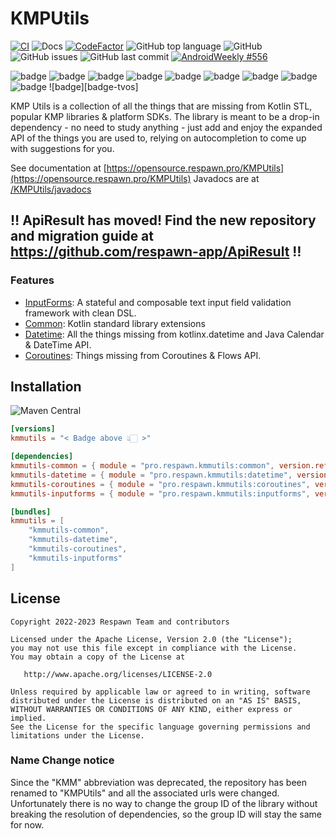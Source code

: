 # KMPUtils

[![CI](https://github.com/respawn-app/KMPUtils/actions/workflows/ci.yml/badge.svg?branch=master)](https://github.com/respawn-app/kmmutils/actions/workflows/ci.yml)
![Docs](https://img.shields.io/website?down_color=red&label=Docs&up_color=green&up_message=Online&url=http%3A%2F%2Fopensource.respawn.pro%2FKMPUtils%2F%23%2F)
[![CodeFactor](https://www.codefactor.io/repository/github/respawn-app/kmmutils/badge)](https://www.codefactor.io/repository/github/respawn-app/KMPUtils)
![GitHub top language](https://img.shields.io/github/languages/top/respawn-app/KMPUtils)
![GitHub](https://img.shields.io/github/license/respawn-app/KMPUtils)
![GitHub issues](https://img.shields.io/github/issues/respawn-app/KMPUtils)
![GitHub last commit](https://img.shields.io/github/last-commit/respawn-app/KMPUtils)
[![AndroidWeekly #556](https://androidweekly.net/issues/issue-556/badge)](https://androidweekly.net/issues/issue-556/)

![badge][badge-android] ![badge][badge-jvm] ![badge][badge-js] ![badge][badge-nodejs] ![badge][badge-linux] ![badge][badge-windows] ![badge][badge-ios] ![badge][badge-mac] ![badge][badge-watchos] ![badge][badge-tvos]

KMP Utils is a collection of all the things that are missing from Kotlin STL, popular KMP libraries & platform SDKs.
The library is meant to be a drop-in dependency - no need to study anything - just add and
enjoy the expanded API of the things you are used to, relying on autocompletion to come up with suggestions for you.

See documentation at [https://opensource.respawn.pro/KMPUtils](https://opensource.respawn.pro/KMPUtils)
Javadocs are at [/KMPUtils/javadocs](https://opensource.respawn.pro/KMPUtils/javadocs/)

## ‼️ ApiResult has moved! Find the new repository and migration guide at https://github.com/respawn-app/ApiResult ‼️

### Features

* [InputForms](https://opensource.respawn.pro/KMPUtils/#/inputforms): A stateful and composable text input field
  validation framework with clean DSL.
* [Common](https://opensource.respawn.pro/KMPUtils/#/common): Kotlin standard library extensions
* [Datetime](https://opensource.respawn.pro/KMPUtils/#/datetime): All the things missing from kotlinx.datetime and Java
  Calendar & DateTime API.
* [Coroutines](https://opensource.respawn.pro/KMPUtils/#/coroutines): Things missing from Coroutines & Flows API.

## Installation

![Maven Central](https://img.shields.io/maven-central/v/pro.respawn.kmmutils/apiresult?label=Maven%20Central)

```toml
[versions]
kmmutils = "< Badge above 👆🏻 >"

[dependencies]
kmmutils-common = { module = "pro.respawn.kmmutils:common", version.ref = "kmmutils" }
kmmutils-datetime = { module = "pro.respawn.kmmutils:datetime", version.ref = "kmmutils" }
kmmutils-coroutines = { module = "pro.respawn.kmmutils:coroutines", version.ref = "kmmutils" }
kmmutils-inputforms = { module = "pro.respawn.kmmutils:inputforms", version.ref = "kmmutils" }

[bundles]
kmmutils = [
    "kmmutils-common",
    "kmmutils-datetime",
    "kmmutils-coroutines",
    "kmmutils-inputforms"
]
```

## License

```
Copyright 2022-2023 Respawn Team and contributors

Licensed under the Apache License, Version 2.0 (the "License");
you may not use this file except in compliance with the License.
You may obtain a copy of the License at

   http://www.apache.org/licenses/LICENSE-2.0

Unless required by applicable law or agreed to in writing, software
distributed under the License is distributed on an "AS IS" BASIS,
WITHOUT WARRANTIES OR CONDITIONS OF ANY KIND, either express or implied.
See the License for the specific language governing permissions and
limitations under the License.

```

### Name Change notice

Since the "KMM" abbreviation was deprecated, the repository has been renamed to "KMPUtils" and all the associated urls were changed. Unfortunately there is no way to change the group ID of the library without breaking the resolution of dependencies, so the group ID will stay the same for now. 


[badge-android]: http://img.shields.io/badge/-android-6EDB8D.svg?style=flat

[badge-android-native]: http://img.shields.io/badge/support-[AndroidNative]-6EDB8D.svg?style=flat

[badge-jvm]: http://img.shields.io/badge/-jvm-DB413D.svg?style=flat

[badge-js]: http://img.shields.io/badge/-js-F8DB5D.svg?style=flat

[badge-js-ir]: https://img.shields.io/badge/support-[IR]-AAC4E0.svg?style=flat

[badge-nodejs]: https://img.shields.io/badge/-nodejs-68a063.svg?style=flat

[badge-linux]: http://img.shields.io/badge/-linux-2D3F6C.svg?style=flat

[badge-windows]: http://img.shields.io/badge/-windows-4D76CD.svg?style=flat

[badge-wasm]: https://img.shields.io/badge/-wasm-624FE8.svg?style=flat

[badge-apple-silicon]: http://img.shields.io/badge/support-[AppleSilicon]-43BBFF.svg?style=flat

[badge-ios]: http://img.shields.io/badge/-ios-CDCDCD.svg?style=flat

[badge-mac]: http://img.shields.io/badge/-macos-111111.svg?style=flat

[badge-watchos]: http://img.shields.io/badge/-watchos-C0C0C0.svg?style=flat
